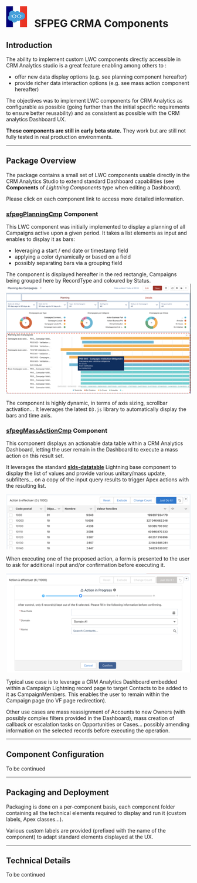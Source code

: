 
# ![Logo](/media/Logo.png) &nbsp; SFPEG CRMA Components


## Introduction

The ability to implement custom LWC components directly accessible in CRM Analytics studio is a great feature enabling among others  to :
* offer new data display options (e.g. see planning component hereafter)
* provide richer data interaction options (e.g. see mass action component hereafter)


The objectives was to implement LWC components for CRM Analytics as configurable as possible (going further than the initial specific requirements to ensure better reusability) and as consistent as possible with the CRM analytics Dashboard UX.

**These components are still in early beta state.** They work but are still not fully tested in real 
production environments.

* * *

## Package Overview

The package contains a small set of LWC components usable directly in the CRM Analytics Studio to extend
standard Dashboard capabilities (see **Components** of _Lightning Components_ type when editing a Dashboard).

Please click on each component link to access more detailed information.

### **[sfpegPlanningCmp](/help/sfpegPlanningCmp.md)** Component

This LWC component was initially implemented to display a planning of all Campaigns active upon a given period.
It takes a list elements as input and enables to display it as bars:
* leveraging a start / end date or timestamp field
* applying a color dynamically or based on a field
* possibly separating bars via a grouping field

The component is displayed hereafter in the red rectangle, Campaigns being grouped here by RecordType and
coloured by Status.
![sfpegPlanningCmp in action](/media/sfpegPlanningCmp.png)

The component is highly dynamic, in terms of axis sizing, scrollbar activation...
It leverages the latest `D3.js` library to automatically display the bars and time axis.


### **[sfpegMassActionCmp](/help/sfpegMassActionCmp.md)** Component

This component displays an actionable data table within a CRM Analytics Dashboard, letting the
user remain in the Dashboard to execute a mass action on this result set.

It leverages the standard  **[slds-datatable](https://developer.salesforce.com/docs/component-library/bundle/lightning-datatable)** Lightning base component to display the list of values and provide various unitary/mass update, subfilters... on a copy of the input query results to trigger Apex actions with the resulting list.

![sfpegMassActionCmp in action](/media/sfpegMassAction.png)

When executing one of the proposed action, a form is presented to the user to ask for additional input and/or
confirmation before executing it.

![sfpegMassActionCmp interaction](/media/sfpegMassActionMainActionPopup.png)

Typical use case is to leverage a CRM Analytics Dashboard embedded within a Campaign Lightning record page to target Contacts to be added to it as CampaignMembers. This enables the user to remain within the Campaign page (no VF page redirection).

Other use cases are mass reassignment of Accounts to new Owners (with possibly complex filters provided in the Dashboard), mass creation of callback or escalation tasks on Opportunities or Cases... possibly amending information on the selected records before executing the operation.


* * *

## Component Configuration

To be continued

* * *

## Packaging and Deployment

Packaging is done on a per-component basis, each component folder containing
all the technical elements required to display and run it (custom labels, Apex classes...).

Various custom labels are provided (prefixed with the name of the component) to adapt standard
elements displayed at the UX.

* * *

## Technical Details

To be continued

